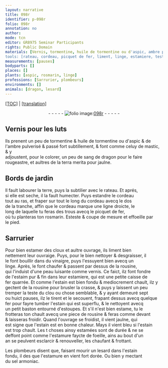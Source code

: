 ```yaml
---
layout: narrative
title: 098r
identifier: p-098r
folio: 098r
annotation: no
author:
mode: tcn
editor: GR8975 Seminar Participants
rights: Public Domain
materials: [Vernis, tormentine, huile de tormentine ou d'aspic, ambre pulverisé, mastic, sang de dragon, terra merita, estamer, vinaigre, linge, rousine, vernis, estaim pur & fin, fer, estain, estoupes, estame, estamées, estamure faycte de foeille, estamure, sel armoniac]
tools: [rateau, cordeau, picquet de fer, liment, linge, estamiere, teste du clou, fer, petit baston entourné d'estoupes]
measurements: [pauses]
bodyparts: []
places: []
plants: [aspic, rosmarin, linge]
professions: [Sarrurier, plombeurs]
environments: []
animals: [dragon, lesard]
---
```


<p><a href="{{ site.baseurl }}/normalized/">[TOC]</a> | <a href="{{ site.baseurl }}/texts/p-098r_tl/" target="_blank">[translation]</a></p><div class="folio" align="center">- - - - - <a href="http://gallica.bnf.fr/ark:/12148/btv1b10500001g/f201.image" target="_blank"><img src="https://cu-mkp.github.io/2017-workshop-edition/assets/photo-icon.png" alt="folio image: " style="display:inline-block; margin-bottom:-3px;"/>098r</a> - - - - - </div>  
  

## <span class="m">Vernis</span> pour les luts

 
Ils prenent un peu de <span class="m">tormentine</span> & <span class="m">huile de tormentine ou d'<span class="pa">aspic</span></span> & de<br/> l'<span class="m">ambre pulverisé</span> & passé fort subtillem<span class="exp">ent</span>, & font co<span class="exp">mm</span>e celuy de <span class="m">mastic</span>, & y<br/> adjoustent, pour le colorer, un peu de <span class="m">sang de <span class="al">dragon</span></span> pour le faire<br/> rougeastre, et aultres de la <span class="m">terra merita</span> pour jaulne.
 
 
  

## Bords de jardin

 
Il fault labourer la terre, puys la subtilier avec le <span class="tl">rateau</span>. Et aprés,<br/> si elle est seche, il la fault humecter. Puys estandre le <span class="tl">cordeau</span><br/> tout au ras, et fraper sur tout le long du <span class="tl">cordeau</span> avecq le dos<br/> de la tranche, affin que le <span class="tl">cordeau</span> marque une ligne droicte, le<br/> long de laquelle tu feras des trous avecq le <span class="tl">picquet de fer</span>,<br/> où tu planteras ton <span class="pa">rosmarin</span>. Esteste & coupe de mesure et effoeille par<br/> le pied.
 
 
  

## <span class="pro">Sarrurier</span>

 
Pour bien <span class="m">estamer</span> des cloux et aultre ouvrage, ils <span class="tl">liment</span> bien<br/> nettement leur ouvraige. Puys, pour le bien nettoyer & desgraisser, il<br/> le font bouillir dans du <span class="m">vinaigre</span>, puys l'essuyent bien avecq un<br/> <span class="tl"><span class="m"><span class="pa">linge</span></span></span>. Après, le font chaufer & passent par dessus de la <span class="m">rousine</span>,<br/> qui l'induist d'une peau luisante co<span class="exp">mm</span>e <span class="m">vernis</span>. Ce faict, ilz font fondre<br/> de l'<span class="m">estaim pur & fin</span> dans leur <span class="tl">estamiere</span>, qui est une petite caisse de<br/> <span class="m">fer</span> quarrée. Et co<span class="exp">mm</span>e l'<span class="m">estain</span> est bien fondu & mediocrement chault, ilz y<br/> gectent de la <span class="m">rousine</span> pour brusler la crasse, & puys y laissent un peu<br/> tremper la <span class="tl">teste du clou</span> ou chose semblable, & y ayant demeuré sept<br/> ou huict <span class="ms"><span class="tmp">pauses</span></span>, ilz le tirent et le secouent, frapa<span class="exp">n</span>t dessus avecq quelq<span class="exp">ue</span><br/> <span class="tl"><span class="m">fer</span></span> pour fayre tumber l'<span class="m">estain</span> qui est superflu, & le nettoyent avecq<br/> un <span class="tl">petit baston entourné d'<span class="m">estoupes</span></span>. Et s'il n'est bien <span class="m">estame</span>, tu le<br/> frotteras ton chault avecq une piece de <span class="m">rousine</span> & feras co<span class="exp">mm</span>e devant<br/> & laisseras froidir. Quand l'ouvrage se froidist, il vient jaulne, qui<br/> est signe que l'<span class="m">estain</span> est en bonne chaleur. Mays il vient bleu si l'<span class="m">estain</span><br/> est trop chault. Les <span class="del">t</span> choses ainsy <span class="m">estamées</span> sont de durée & ne se<br/> deffont point co<span class="exp">mm</span>e l'<span class="m">estamure faycte de foeille</span>, ains au bout d'un<br/> <span class="tmp">an</span> se peulvent esclarcir & renouveller, les chaufant & frottant.
 
Les <span class="pro">plombeurs</span> disent que, faisant mourir un <span class="al">lesard</span> dans l'<span class="m">estain</span><br/> fondu, <span class="del">il des</span> que l'<span class="m">estamure</span> en vient fort dorée. Ou bien y mecta<span class="exp">n</span>t<br/> du <span class="m">sel armoniac</span>.
 
